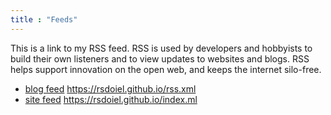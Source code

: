 ```yaml
---
title : "Feeds"
---
```


This is a link to my RSS feed. RSS is used by developers and hobbyists 
to build their own listeners and to view updates to websites and blogs. 
RSS helps support innovation on the open web, and keeps the 
internet silo-free.

- [blog feed](https://rsdoiel.github.io/rss.xml) https://rsdoiel.github.io/rss.xml
- [site feed](https://rsdoiel.github.io/index.xml) https://rsdoiel.github.io/index.ml


